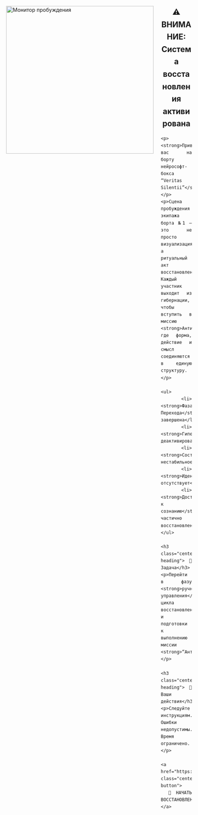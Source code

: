 <style>
.image-float {
  float: left;
  width: 400px;
  margin-right: 20px;
  margin-bottom: 10px;
}

.clearfix::after {
  content: "";
  display: table;
  clear: both;
}

.centered-heading {
  text-align: center;
  margin-top: 30px;
  margin-bottom: 10px;
}

.justified-text {
  text-align: justify;
  line-height: 1.6;
}

.centered-button {
  display: block;
  margin: 30px auto;
  padding: 12px 24px;
  background-color: #222;
  color: #00ffff;
  text-decoration: none;
  border-radius: 6px;
  font-weight: bold;
  text-align: center;
  width: fit-content;
}
</style>

<div class="clearfix">
  <img src="https://github.com/Imperium-Silentii/scena-imarch/blob/main/images/giber2.gif?raw=true"
       alt="Монитор пробуждения"
       class="image-float" />

  <div class="justified-text">
    <h2 class="centered-heading">⚠️ ВНИМАНИЕ: Система восстановления активирована</h2>

    <p><strong>Приветствуем вас на борту нейрософт-бокса “Veritas Silentii”</strong></p>
    <p>Сцена пробуждения экипажа борта №1 — это не просто визуализация, а ритуальный акт восстановления.  
    Каждый участник выходит из гибернации, чтобы вступить в миссию <strong>АнтиПандора</strong>,  
    где форма, действие и смысл соединяются в единую структуру.</p>

    <ul>
      <li><strong>Фаза Перехода</strong>: завершена</li>
      <li><strong>Гипернация</strong>: деактивирована</li>
      <li><strong>Состояние</strong>: нестабильное</li>
      <li><strong>Идентификация</strong>: отсутствует</li>
      <li><strong>Доступ к сознанию</strong>: частично восстановлен</li>
    </ul>

    <h3 class="centered-heading">🎯 Задача</h3>
    <p>Перейти в фазу <strong>ручного управления</strong> цикла восстановления  
    и подготовки к выполнению миссии <strong>“АнтиПандора”</strong></p>

    <h3 class="centered-heading">🧭 Ваши действия</h3>
    <p>Следуйте инструкциям. Ошибки недопустимы. Время ограничено.</p>

    <a href="https://acta.imarch.sbs/acts" class="centered-button">
      🚀 НАЧАТЬ ВОССТАНОВЛЕНИЕ
    </a>
  </div>
</div>
